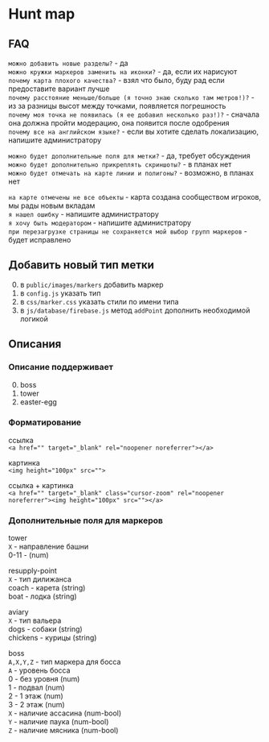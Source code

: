 # Hunt map

## FAQ

```можно добавить новые разделы?``` - да  
```можно кружки маркеров заменить на иконки?``` - да, если их нарисуют  
```почему карта плохого качества?``` - взял что было, буду рад если предоставите вариант лучше  
```почему расстояние меньше/больше (я точно знаю сколько там метров!)?``` - из за разницы высот между точками, появляется погрешность  
```почему моя точка не появилась (я ее добавил несколько раз!)?``` - сначала она должна пройти модерацию, она появится после одобрения  
```почему все на английском языке?``` - если вы хотите сделать локализацию, напишите администратору  


```можно будет дополнительные поля для метки?``` - да, требует обсуждения  
```можно будет дополнительно прикреплять скриншоты?``` - в планах нет  
```можно будет отмечать на карте линии и полигоны?``` - возможно, в планах нет  


```на карте отмечены не все объекты``` - карта создана сообществом игроков, мы рады новым вкладам  
```я нашел ошибку``` - напишите администратору  
```я хочу быть модератором``` - напишите администратору  
```при перезагрузке страницы не сохраняется мой выбор групп маркеров``` - будет исправлено  

## Добавить новый тип метки
0. в `public/images/markers` добавить маркер  
0. в `config.js` указать тип  
0. в `css/marker.css` указать стили по имени типа  
0. в `js/database/firebase.js` метод `addPoint` дополнить необходимой логикой  

## Описания
### Описание поддерживает
0. boss
0. tower
0. easter-egg

### Форматирование
ссылка  
```<a href="" target="_blank" rel="noopener noreferrer"></a>```  

картинка  
```<img height="100px" src="">```  

ссылка + картинка  
```<a href="" target="_blank" class="cursor-zoom" rel="noopener noreferrer"><img height="100px" src=""></a>```  

### Дополнительные поля для маркеров
tower  
```X``` - направление башни  
0-11 - (num)  

resupply-point  
```X``` - тип дилижанса  
coach - карета (string)  
boat - лодка (string)  

aviary  
```X``` - тип вальера  
dogs - собаки (string)  
chickens - курицы (string)  

boss  
```A,X,Y,Z``` - тип маркера для босса  
`A` - уровень босса  
      0 - без уровня (num)  
      1 - подвал (num)  
      2 - 1 этаж (num)  
      3 - 2 этаж (num)  
`X` - наличие ассасина (num-bool)  
`Y` - наличие паука (num-bool)  
`Z` - наличие мясника (num-bool)  
